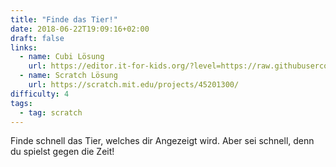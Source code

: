 ```yaml
---
title: "Finde das Tier!"
date: 2018-06-22T19:09:16+02:00
draft: false
links:
  - name: Cubi Lösung
    url: https://editor.it-for-kids.org/?level=https://raw.githubusercontent.com/IT4Kids/levels/master/Solutions/Finde_Das_Tier.cubi
  - name: Scratch Lösung
    url: https://scratch.mit.edu/projects/45201300/
difficulty: 4
tags:
  - tag: scratch
---
```

Finde schnell das Tier, welches dir Angezeigt wird. Aber sei schnell, denn du spielst gegen die Zeit!